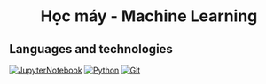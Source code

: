 <div align="center">
  <h1>Học máy - Machine Learning</h1>
</div>

## Languages and technologies
[![JupyterNotebook](https://img.shields.io/badge/-Jupyter-000?&logo=Jupyter)](https://jupyter.org/)
[![Python](https://img.shields.io/badge/-Python-000?&logo=Python)](https://www.python.org/)
[![Git](https://img.shields.io/badge/-Git-black?style=flat-square&logo=git)](https://git-scm.com/)
